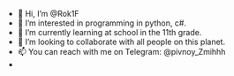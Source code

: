 - 👋 Hi, I’m @Rok1F
- 👀 I’m interested in programming in python, c#.
- 🌱 I’m currently learning at school in the 11th grade.
- 💞️ I’m looking to collaborate with all people on this planet.
- 📫 You can reach with me on Telegram: @pivnoy_Zmihhh
- 


